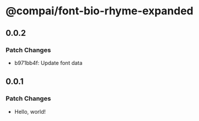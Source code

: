 # @compai/font-bio-rhyme-expanded

## 0.0.2

### Patch Changes

- b971bb4f: Update font data

## 0.0.1

### Patch Changes

- Hello, world!
